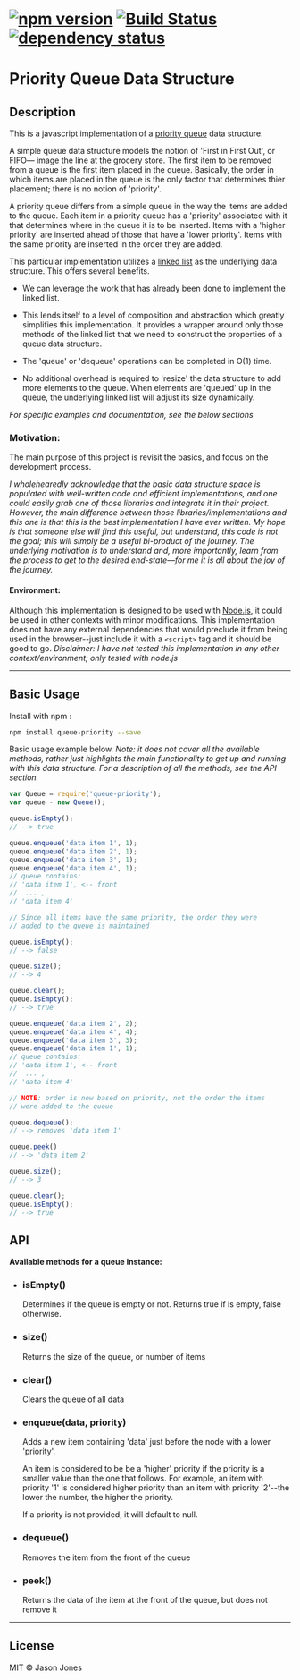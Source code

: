 # [![npm version][npm-image]][npm-url] [![Build Status][travis-image]][travis-url] [![dependency status][dm-image]][dm-url]

# Priority Queue Data Structure

## Description

This is a javascript implementation of a
[priority queue](http://en.wikipedia.org/wiki/Priority_queue)
data structure.

A simple queue data structure models the notion of 'First in First Out', or
FIFO&mdash; image the line at the grocery store.  The first item to be removed
from a queue is the first item placed in the queue.  Basically, the order in
which items are placed in the queue is the only factor that determines thier
placement; there is no notion of 'priority'.

A priority queue differs from a simple queue in the way the items are added to
the queue.  Each item in a priority queue has a 'priority' associated with it
that determines where in the queue it is to be inserted.  Items with a 'higher
priority' are inserted ahead of those that have a 'lower priority'.  Items with
the same priority are inserted in the order they are added.

This particular implementation utilizes a
[linked list](https://www.npmjs.com/package/dbly-linked-list) as the
underlying data structure.  This offers several benefits.

* We can leverage the work that has already been done to implement the
  linked list.

* This lends itself to a level of composition and abstraction which greatly
  simplifies this implementation.  It provides a wrapper around only those
  methods of the linked list that we need to construct the properties of a
  queue data structure.

* The 'queue' or 'dequeue' operations can be completed in O(1) time.

* No additional overhead is required to 'resize' the data structure to add
  more elements to the queue.  When elements are 'queued' up in the queue, the
  underlying linked list will adjust its size dynamically.

*For specific examples and documentation, see the below sections*

### Motivation:

The main purpose of this project is revisit the basics, and focus on the
development process.

*I wholehearedly acknowledge that the basic data structure space is populated
with well-written code and efficient implementations, and one could easily grab
one of those libraries and integrate it in their project.  However, the main
difference between those libraries/implementations and this one is that this is
the best implementation I have ever written.  My hope is that someone else will
find this useful, but understand, this code is not the goal; this will simply
be a useful bi-product of the journey.  The underlying motivation is to
understand and, more importantly, learn from the process to get to the desired
end-state&mdash;for me it is all about the joy of the journey.*

#### Environment:

Although this implementation is designed to be used with
[Node.js](http://www.nodejs.org), it could be used in other contexts with minor
modifications.  This implementation does not have any external dependencies
that would preclude it from being used in the browser--just include it with a
`<script>` tag and it should be good to go.  _Disclaimer: I have not tested
this implementation in any other context/environment; only tested with node.js_

----

## Basic Usage

Install with npm :

```bash
npm install queue-priority --save
```
Basic usage example below.  _Note: it does not cover all the available
methods, rather just highlights the main functionality to get up and running
with this data structure. For a description of all the methods, see the
API section._

```javascript
var Queue = require('queue-priority');
var queue - new Queue();

queue.isEmpty();
// --> true

queue.enqueue('data item 1', 1);
queue.enqueue('data item 2', 1);
queue.enqueue('data item 3', 1);
queue.enqueue('data item 4', 1);
// queue contains:
// 'data item 1', <-- front
//  ... ,
// 'data item 4'

// Since all items have the same priority, the order they were
// added to the queue is maintained

queue.isEmpty();
// --> false

queue.size();
// --> 4

queue.clear();
queue.isEmpty();
// --> true

queue.enqueue('data item 2', 2);
queue.enqueue('data item 4', 4);
queue.enqueue('data item 3', 3);
queue.enqueue('data item 1', 1);
// queue contains:
// 'data item 1', <-- front
//  ... ,
// 'data item 4'

// NOTE: order is now based on priority, not the order the items
// were added to the queue

queue.dequeue();
// --> removes 'data item 1'

queue.peek()
// --> 'data item 2'

queue.size();
// --> 3

queue.clear();
queue.isEmpty();
// --> true
```

## API

**Available methods for a queue instance:**

* ### isEmpty()
    Determines if the queue is empty or not. Returns true if is empty, false
    otherwise.

* ### size()
    Returns the size of the queue, or number of items

* ### clear()
    Clears the queue of all data

* ### enqueue(data, priority)
    Adds a new item containing 'data' just before the node with a lower
    'priority'.

    An item is considered to be be a 'higher' priority if
    the priority is a smaller value than the one that follows.  For
    example, an item with priority '1' is considered higher priority than
    an item with priority '2'--the lower the number, the higher the
    priority.

    If a priority is not provided, it will default to null.

* ### dequeue()
    Removes the item from the front of the queue

* ### peek()
    Returns the data of the item at the front of the queue,
    but does not remove it

----
## License
MIT &copy; Jason Jones

[npm-image]:https://badge.fury.io/js/queue-pri.svg
[npm-url]:http://npmjs.org/package/queue-pri
[travis-image]:https://travis-ci.org/jasonsjones/queue-priority.svg
[travis-url]:https://travis-ci.org/jasonsjones/queue-priority
[dm-image]:https://david-dm.org/jasonsjones/queue-priority.svg
[dm-url]:https://david-dm.org/jasonsjones/queue-priority